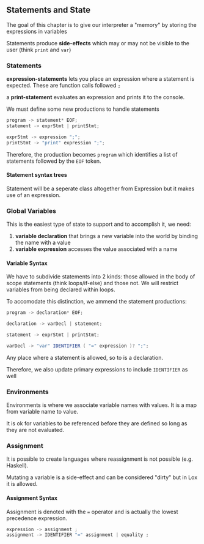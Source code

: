 ## Statements and State

The goal of this chapter is to give our interpreter a "memory" by storing the expressions in variables

Statements produce **side-effects** which may or may not be visible to the user (think `print` and `var`)

### Statements

**expression-statements** lets you place an expression where a statement is expected. These are function calls followed `;`

a **print-statement** evaluates an expression and prints it to the console.

We must define some new productions to handle statements

```Java
program -> statement* EOF;
statement -> exprStmt | printStmt;

exprStmt -> expression ";";
printStmt -> "print" expression ";";
```
Therefore, the production becomes `program` which identifies a list of statements followed by the `EOF` token.

#### Statement syntax trees

Statement will be a seperate class altogether from Expression but it makes use of an expression.

### Global Variables

This is the easiest type of state to support and to accomplish it, we need:
1. **variable declaration** that brings a new variable into the world by binding the name with a value
2. **variable expression** accesses the value associated with a name

#### Variable Syntax

We have to subdivide statements into 2 kinds: those allowed in the body of scope statements (think loops/if-else) and those not. We will restrict variables from being declared within loops.

To accomodate this distinction, we ammend the statement productions:

```Java
program -> declaration* EOF;

declaration -> varDecl | statement;

statement -> exprStmt | printStmt;

varDecl -> "var" IDENTIFIER ( "=" expression )? ";";
```

Any place where a statement is allowed, so to is a declaration.

Therefore, we also update primary expressions to include `IDENTIFIER` as well

### Environments

Environments is where we associate variable names with values. It is a map from variable name to value.

It is ok for variables to be referenced before they are defined so long as they are not evaluated.

### Assignment

It is possible to create languages where reassignment is not possible (e.g. Haskell).

Mutating a variable is a side-effect and can be considered "dirty" but in Lox it is allowed.

#### Assignment Syntax

Assignment is denoted with the `=` operator and is actually the lowest precedence expression.

```Java
expression -> assignment ;
assignment -> IDENTIFIER "=" assignment | equality ;
```